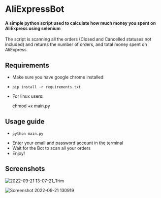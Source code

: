 # AliExpressBot
#### A simple python script used to calculate how much money you spent on AliExpress using selenium  
The script is scanning all the orders (Closed and Cancelled statuses not included) and returns the number of orders, and total money spent on AliExpress.  

## Requirements
- Make sure you have google chrome installed

-     pip install -r requirements.txt 
- For linux users:

     chmod +x main.py
## Usage guide
-     python main.py
- Enter your email and password account in the terminal
- Wait for the Bot to scan all your orders
- Enjoy!
## Screenshots
![2022-09-21 13-07-21_Trim](https://user-images.githubusercontent.com/68149162/191480383-00cb7454-f3c2-4b40-b73f-e1593f00f274.gif)

![Screenshot 2022-09-21 130919](https://user-images.githubusercontent.com/68149162/191479597-c966b002-f1f5-4531-9f36-95e0cfcc90ec.png)
